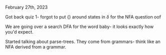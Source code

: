 February 27th, 2023

Got back quiz 1- forgot to put $\{\}$ around states in $\delta$ for the NFA question oof

We are going over a search DFA for the word baby- it looks exactly how you'd expect.

Started talking about parse-trees. They come from grammars- think like an NFA derived from a grammar.